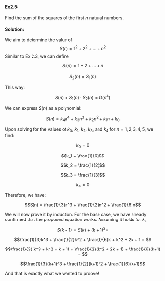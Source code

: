 #### Ex2.5:
Find the sum of the squares of the first $n$ natural numbers.

#### Solution: 
We aim to determine the value of 
$$S(n) = 1^2 + 2^2 + \ldots + n^2$$ 
Similar to Ex 2.3, we can define 

$$S_1(n) = 1 + 2 + \ldots + n$$

$$S_2(n) = S_1(n)$$

This way: 

$$S(n) = S_1(n) \cdot S_2(n) = O(n^4)$$

We can express $S(n)$ as a polynomial: 

$$S(n) = k_4n^4 + k_3n^3 + k_2n^2 + k_1n + k_0$$

Upon solving for the values of $k_0$, $k_1$, $k_2$, $k_3$, and $k_4$ for $n = 1, 2, 3, 4, 5$, we find: 

$$k_0 = 0$$ 

$$k_1 = \frac{1}{6}$$ 

$$k_2 = \frac{1}{2}$$ 

$$k_3 = \frac{1}{3}$$

$$k_4 = 0$$

Therefore, we have:

$$S(n) = \frac{1}{3}n^3 + \frac{1}{2}n^2 + \frac{1}{6}n$$

We will now prove it by induction. For the base case, we have already confirmed that the proposed equation works. 
Assuming it holds for $k$,

$$S(k+1) = S(k) + (k+1)^2 = $$

$$\frac{1}{3}k^3 + \frac{1}{2}k^2 + \frac{1}{6}k + k^2 + 2k + 1 = $$

$$\frac{1}{3}(k^3 + k^2 + k + 1) + \frac{1}{2}(k^2 + 2k + 1) + \frac{1}{6}(k+1) = $$

$$\frac{1}{3}(k+1)^3 + \frac{1}{2}(k+1)^2 + \frac{1}{6}(k+1)$$

And that is exactly what we wanted to proove!
